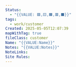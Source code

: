 ```yaml
---
Status:
  - "{{VALUE: 🟩,🟨,🟧,🟥,⬛️}}"
tags:
  - work/customer
Created: 2025-05-05T12:07:39
mapWithTag: true
fileClass: customer
Name: "{{VALUE:Name}}"
Notes: "{{VALUE:Notes}}"
NoteLinks: 
Site Rules:
---
```


